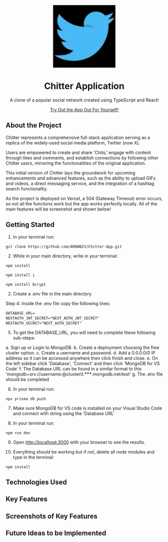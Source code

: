 <div align="center">
  <a href="https://github.com/AMANN23/Chitter-App">
   <img src="public/ChitterLogo.png" width="200" height="200">
  </a>

  <h1 align="center">Chitter Application</h1>
  <p>A clone of a popular social network created using TypeScript and React!</p>
  <p align="center">
  <a href="https://chitter-application.vercel.app/">Try Out the App Out For Yourself!</a>
  </p>
</div>

## About the Project

Chitter represents a comprehensive full-stack application serving as a replica of the widely-used social media platform, Twitter (now X).

Users are empowered to create and share 'Chits,' engage with content through likes and comments, and establish connections by following other Chitter users, mirroring the functionalities of the original application.

This initial version of Chitter lays the groundwork for upcoming enhancements and advanced features, such as the ability to upload GIFs and videos, a direct messaging service, and the integration of a hashtag search functionality.

As the project is deployed on Vercel, a 504 (Gateway Timeout) error occurs, so not all the functions work but the app works perfectly locally. All of the main features will be screenshot and shown below!

## Getting Started

1. In your terminal run:

```
git clone https://github.com/AMANN23/Chitter-App.git
```

2. While in your main directory, write in your terminal:

```
npm install
```

```
npm install i
```

```
npm install bcrypt
```

2. Create a .env file in the main directory

Step 4: Inside the .env file copy the following lines:

```
DATABASE_URL=
NEXTAUTH_JWT_SECRET="NEXT_AUTH_JWT_SECRET"
NEXTAUTH_SECRET="NEXT_AUTH_SECRET"
```

5. To get the DATABASE_URL, you will need to complete these following sub-steps:

a. Sign up or Login to MongoDB.
b. Create a deployment choosing the free cluster option.
c. Create a username and password.
d. Add a 0.0.0.0/0 IP address so it can be accessed anywhere then click finish and close.
e. On the left sidebar click 'Database', 'Connect' and then click 'MongoDB for VS Code'
f. The Database URL can be found in a similar format to this
'mongodb+srv://username:<password>@cluster0.**\*\*\***.mongodb.net/test'
g. The .env file should be completed

6. In your terminal run:

```
npx prisma db push
```

7. Make sure MongoDB for VS code is installed on your Visual Studio Code and connect with string using the 'Database URL'

8. In your terminal run:

```
npm run dev
```

9. Open [http://localhost:3000](http://localhost:3000) with your browser to see the results.

10. Everything should be working but if not, delete all node modules and type in the terminal:

```
npm install
```

## Technologies Used

## Key Features

## Screenshots of Key Features

## Future Ideas to be Implemented
